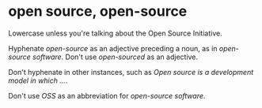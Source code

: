 # open source, open-source

Lowercase unless you're talking about the Open Source Initiative.

Hyphenate *open-source* as an adjective preceding a noun, as in *open-source software*. Don't use *open-sourced* as an adjective.

Don't hyphenate in other instances, such as *Open source is a development model in which ...*.

Don't use *OSS* as an abbreviation for *open-source software*.
